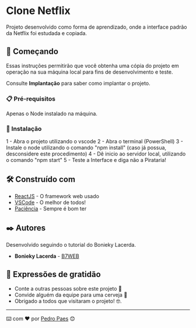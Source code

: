# Clone Netflix

Projeto desenvolvido como forma de aprendizado, onde a interface padrão da Netflix foi estudada e copiada.

## 🚀 Começando

Essas instruções permitirão que você obtenha uma cópia do projeto em operação na sua máquina local para fins de desenvolvimento e teste.

Consulte **Implantação** para saber como implantar o projeto.

### 📋 Pré-requisitos

Apenas o Node instalado na máquina.


### 🔧 Instalação

1 - Abra o projeto utilizando o vscode
2 - Abra o terminal (PowerShell)
3 - Instale o node utilizando o comando "npm install" (caso já possua, desconsidere este procedimento)
4 - Dê inicio ao servidor local, utilizando o comando "npm start"
5 - Teste a Interface e diga não a Pirataria!

## 🛠️ Construído com

* [ReactJS](https://pt-br.reactjs.org/) - O framework web usado
* [VSCode](https://code.visualstudio.com/) - O melhor de todos!
* [Paciência](https://xn--pacincia-n1a.eu/) - Sempre é bom ter 

## ✒️ Autores

Desenvolvido seguindo o tutorial do Bonieky Lacerda.

* **Bonieky Lacerda** - [B7WEB](https://b7web.com.br/fullstack)

## 🎁 Expressões de gratidão

* Conte a outras pessoas sobre este projeto 📢
* Convide alguém da equipe para uma cerveja 🍺 
* Obrigado a todos que visitaram o projeto! 🤓.


---
⌨️ com ❤️ por [Pedro Paes](https://github.com/PdrPaes) 😊